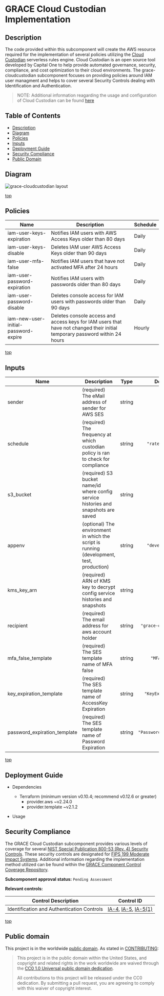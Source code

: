 # <a name="top">GRACE Cloud Custodian Implementation</a>

## <a name="description">Description</a>
The code provided within this subcomponent will create the AWS resource required for the implementation of several policies utilizing the [Cloud Custodian](https://cloudcustodian.io) serverless rules engine. Cloud Custodian is an open source tool developed by Capital One to help provide automated governance, security, compliance, and cost optimization to their cloud environments. The grace-cloudcustodian subcomponent focuses on providing policies around IAM user managment and helps to cover several Security Controls dealing with Identification and Authentication.

>NOTE: Additional information reagarding the usage and configuration of Cloud Custodian can be found [here](https://github.com/cloud-custodian/cloud-custodian)

## <a name="contents">Table of Contents</a>

- [Description](#description)
- [Diagram](#diagram)
- [Policies](#policies)
- [Inputs](#inputs)
- [Deployment Guide](#guide)
- [Security Compliance](#security)
- [Public Domain](#license)

## <a name="diagram">Diagram</a>
![grace-cloudcustodian layout](http://www.plantuml.com/plantuml/proxy?cache=no&fmt=svg&src=https://raw.github.com/GSA/grace-cloudcustodian/master/res/diagram.uml)

[top](#top)

## <a name="policies">Policies</a>

| Name | Description | Schedule | 
|------|-------------|----------|
| iam-user-keys-expiration | Notifies IAM users with AWS Access Keys older than 80 days  | Daily |
| iam-user-keys-disable | Deletes IAM user AWS Access Keys older than 90 days  | Daily |
| iam-user-mfa-false | Notifies IAM users that have not activated MFA after 24 hours  | Daily |
| iam-user-password-expiration | Notifies IAM users with passwords older than 80 days  | Daily |
| iam-user-password-disable | Deletes console access for IAM users with passwords older than 90 days  | Daily |
| iam-new-user-initial-password-expire | Deletes console access and access keys for IAM users that have not changed their initial temporary password within 24 hours  | Hourly |


[top](#top)

## <a name="input">Inputs</a>

| Name | Description | Type | Default | Required |
|------|-------------|:----:|:-----:|:-----:|
| sender | \(required\) The eMail address of sender for AWS SES | string | n/a | yes |
| schedule | \(required\) The frequency at which custodian policy is ran to check for compliance | string | `"rate(1 day)"` | yes |
| s3_bucket | \(required\) S3 bucket name/id where config service histories and snapshots are saved | string | n/a | yes |
| appenv | \(optional\) The environment in which the script is running (development, test, production) | string | `"development"` | no |
| kms_key_arn | \(required\) ARN of KMS key to decrypt config service histories and snapshots | string | n/a | yes |
| recipient | \(required\) The email address for aws account holder | string | `"grace-dev-alerts"` | yes |
| mfa_false_template | \(required\) The SES template name of MFA false | string | `"MFAFalse"` | yes |
| key_expiration_template | \(required\) The SES template name of AccessKey Expiration | string | `"KeyExpiration"` | yes |
| password_expiration_template | \(required\) The SES template name of Password Expiration | string | `"PasswordExpiration"` | yes |

[top](#top)

## <a name="guide">Deployment Guide</a>

* Dependencies
    - Terraform (minimum version v0.10.4; recommend v0.12.6 or greater)
        - provider.aws ~v2.24.0
        - provider.template ~v2.1.2

* Usage

## <a name="security">Security Compliance</a>
The GRACE Cloud Custodian subcomponent provides various levels of coverage for several [NIST Special Publication 800-53 (Rev. 4) Security Controls](https://nvd.nist.gov/800-53/Rev4/impact/moderate).  These security controls are designated for [FIPS 199 Moderate Impact Systems](https://nvlpubs.nist.gov/nistpubs/FIPS/NIST.FIPS.199.pdf). Additional information regarding the implementation method utilized can be found within the [GRACE Component Control Coverage Repository](https://github.com/GSA/grace-ssp/blob/master/README.md).

**Subcomponent approval status:** `Pending Assessment`

**Relevant controls:** 

| Control Description | Control ID |
|-|:-:|
| Identification and Authentication Controls | [IA-4](https://nvd.nist.gov/800-53/Rev4/control/IA-4), [IA-5](https://nvd.nist.gov/800-53/Rev4/control/IA-5), [IA-5(1)](https://nvd.nist.gov/800-53/Rev4/control/IA-5#enhancement-1) |

[top](#top)

## <a name="license">Public domain</a>

This project is in the worldwide [public domain](LICENSE.md). As stated in [CONTRIBUTING](CONTRIBUTING.md):

> This project is in the public domain within the United States, and copyright and related rights in the work worldwide are waived through the [CC0 1.0 Universal public domain dedication](https://creativecommons.org/publicdomain/zero/1.0/).
>
> All contributions to this project will be released under the CC0 dedication. By submitting a pull request, you are agreeing to comply with this waiver of copyright interest.

